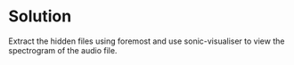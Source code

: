 # Solution
Extract the hidden files using foremost and use sonic-visualiser to view the spectrogram of the audio file.
